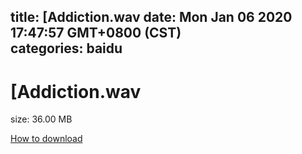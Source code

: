
title: [Addiction.wav
date: Mon Jan 06 2020 17:47:57 GMT+0800 (CST)    
categories: baidu
---

# [Addiction.wav
size: 36.00 MB
 
 

[How to download](https://bpcam.bemobtrk.com/go/2ceec3aa-1ca2-46d6-b9ff-aaa5c184517c?jno=4232)